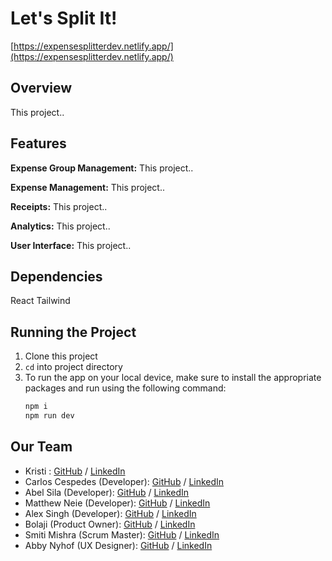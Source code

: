 # Let's Split It!
[https://expensesplitterdev.netlify.app/](https://expensesplitterdev.netlify.app/)

## Overview
This project..

## Features
**Expense Group Management:**
This project..

**Expense Management:**
This project..

**Receipts:**
This project..

**Analytics:**
This project..

**User Interface:**
This project..

## Dependencies
React
Tailwind

## Running the Project

1. Clone this project
 2. `cd` into project directory 
 3. To run the app on your local device, make sure to install the appropriate packages and run using the following command:
    ```bash
    npm i 
    npm run dev
    ```

## Our Team

- Kristi : [GitHub](https://github.com/kristi-h) / [LinkedIn](https://linkedin.com/in/liaccountname)
- Carlos Cespedes (Developer): [GitHub](https://github.com/ccespedes) / [LinkedIn](https://linkedin.com/in/account)
- Abel Sila (Developer): [GitHub](https://github.com/belunatic) / [LinkedIn](https://www.linkedin.com/in/abel-sila-24b4a97a/)
- Matthew Neie (Developer): [GitHub](https://github.com/MatthewNeie) / [LinkedIn](https://linkedin.com/in/matthew-neie)
- Alex Singh (Developer): [GitHub](https://github.com/singhalex) / [LinkedIn](https://www.linkedin.com/in/kaur-singh-748000254/)
- Bolaji (Product Owner): [GitHub](https://github.com/Anuoluwatobi) / [LinkedIn](https://www.linkedin.com/in/anuoluwatobi-majesty-bolaji-734583237/)
- Smiti Mishra (Scrum Master): [GitHub](https://github.com/SM171906) / [LinkedIn](https://www.linkedin.com/in/smitimishra/)
- Abby Nyhof (UX Designer): [GitHub](https://github.com/abbynyhof) / [LinkedIn](https://www.linkedin.com/in/abbynyhof/)
